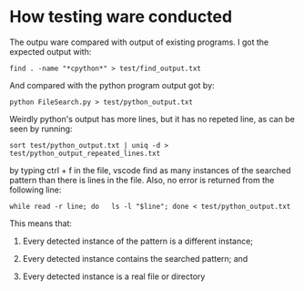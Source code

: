 # How testing ware conducted
The outpu ware compared with output of existing programs. I got the expected output with:

```find . -name "*cpython*" > test/find_output.txt```

And compared with the python program output got by:

```python FileSearch.py > test/python_output.txt```

Weirdly python's output has more lines, but it has no repeted line, as can be seen by running:

```sort test/python_output.txt | uniq -d > test/python_output_repeated_lines.txt```

by typing ctrl + f in the file, vscode find as many instances of the searched pattern than there is lines in the file.
Also, no error is returned from the following line:

```while read -r line; do   ls -l "$line"; done < test/python_output.txt```

This means that:

1. Every detected instance of the pattern is a different instance;

2. Every detected instance contains the searched pattern; and

3. Every detected instance is a real file or directory